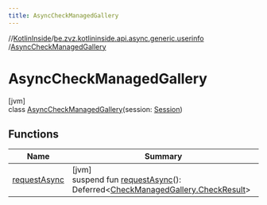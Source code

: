 ```yaml
---
title: AsyncCheckManagedGallery
---
```

//[KotlinInside](../../../index.html)/[be.zvz.kotlininside.api.async.generic.userinfo](../index.html)
/[AsyncCheckManagedGallery](index.html)

# AsyncCheckManagedGallery

[jvm]\
class [AsyncCheckManagedGallery](index.html)(session: [Session](../../be.zvz.kotlininside.session/-session/index.html))

## Functions

| Name | Summary |
|---|---|
| [requestAsync](request-async.html) | [jvm]<br>suspend fun [requestAsync](request-async.html)(): Deferred&lt;[CheckManagedGallery.CheckResult](../../be.zvz.kotlininside.api.generic.userinfo/-check-managed-gallery/-check-result/index.html)&gt; |

